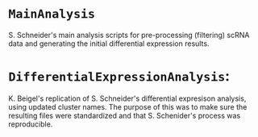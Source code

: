 # `MainAnalysis`
S. Schneider's main analysis scripts for pre-processing (filtering) scRNA data and generating the initial differential expression results.

# `DifferentialExpressionAnalysis`:
K. Beigel's replication of S. Schneider's differential expresison analysis, using updated cluster names. The purpose of this was to make sure the resulting files were standardized and that S. Schenider's process was reproducible.
